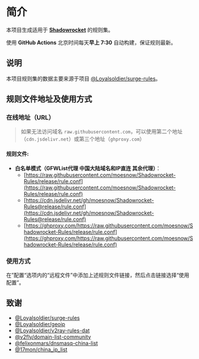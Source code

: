 # 简介

本项目生成适用于 [**Shadowrocket**](https://www.shadowrocket.vip) 的规则集。

使用 **GitHub Actions** 北京时间每天**早上 7:30** 自动构建，保证规则最新。

## 说明

本项目规则集的数据主要来源于项目 [@Loyalsoldier/surge-rules](https://github.com/Loyalsoldier/surge-rules)。

## 规则文件地址及使用方式

### 在线地址（URL）

> 如果无法访问域名 `raw.githubusercontent.com`，可以使用第二个地址（`cdn.jsdelivr.net`）或第三个地址（`ghproxy.com`）

#### 规则文件:

- **白名单模式（GFWList代理 中国大陆域名和IP直连 其余代理）**：
  - [https://raw.githubusercontent.com/moesnow/Shadowrocket-Rules/release/rule.conf](https://raw.githubusercontent.com/moesnow/Shadowrocket-Rules/release/rule.conf)
  - [https://cdn.jsdelivr.net/gh/moesnow/Shadowrocket-Rules@release/rule.conf](https://cdn.jsdelivr.net/gh/moesnow/Shadowrocket-Rules@release/rule.conf)
  - [https://ghproxy.com/https://raw.githubusercontent.com/moesnow/Shadowrocket-Rules/release/rule.conf](https://ghproxy.com/https://raw.githubusercontent.com/moesnow/Shadowrocket-Rules/release/rule.conf)

### 使用方式

在”配置“选项内的“远程文件”中添加上述规则文件链接，然后点击链接选择“使用配置”。

## 致谢

- [@Loyalsoldier/surge-rules](https://github.com/Loyalsoldier/surge-rules)
- [@Loyalsoldier/geoip](https://github.com/Loyalsoldier/geoip)
- [@Loyalsoldier/v2ray-rules-dat](https://github.com/Loyalsoldier/v2ray-rules-dat)
- [@v2fly/domain-list-community](https://github.com/v2fly/domain-list-community)
- [@felixonmars/dnsmasq-china-list](https://github.com/felixonmars/dnsmasq-china-list)
- [@17mon/china_ip_list](https://github.com/17mon/china_ip_list)
